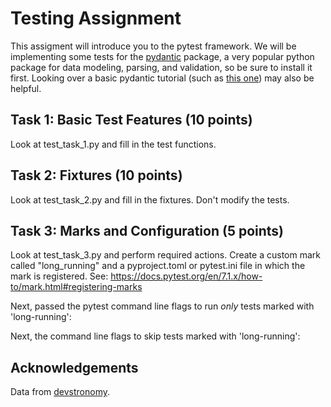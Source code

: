 # Testing Assignment

This assigment will introduce you to the pytest framework. We will 
be implementing some tests for the [pydantic](https://docs.pydantic.dev/)
package, a very popular python package for data modeling, parsing, and validation,
so be sure to install it first. Looking over a basic pydantic tutorial (such as
[this one](https://towardsdatascience.com/how-to-make-the-most-of-pydantic-aa374d5c12d))
may also be helpful.

## Task 1: Basic Test Features (10 points)

Look at test_task_1.py and fill in the test functions.

## Task 2: Fixtures (10 points)

Look at test_task_2.py and fill in the fixtures. Don't modify the tests.

## Task 3: Marks and Configuration (5 points)

Look at test_task_3.py and perform required actions. Create a custom mark called 
"long_running" and a pyproject.toml or pytest.ini file in which the mark is registered.
See: https://docs.pytest.org/en/7.1.x/how-to/mark.html#registering-marks


Next, passed the pytest command line flags to run *only* tests marked with 'long-running':


Next, the command line flags to skip tests marked with 'long-running':



## Acknowledgements
Data from [devstronomy](https://devstronomy.com/). 

